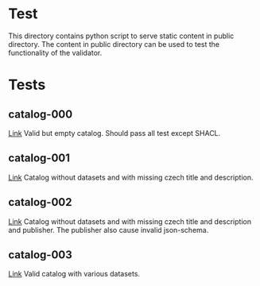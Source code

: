 # Test
This directory contains python script to serve static content in public directory.
The content in public directory can be used to test the functionality of the validator.

# Tests

## catalog-000
[Link](http://localhost:9090/catalog-000.jsonld)
Valid but empty catalog.
Should pass all test except SHACL.

## catalog-001
[Link](http://localhost:9090/catalog-001.jsonld)
Catalog without datasets and with missing czech title and description.

## catalog-002
[Link](http://localhost:9090/catalog-002.jsonld)
Catalog without datasets and with missing czech title and description and publisher.
The publisher also cause invalid json-schema.

## catalog-003
[Link](http://localhost:9090/catalog-003.jsonld)
Valid catalog with various datasets.
